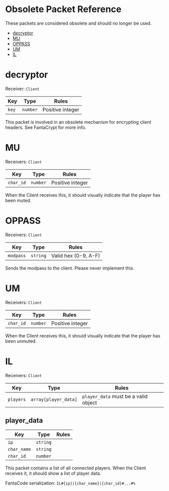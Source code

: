 # Obsolete Packet Reference

These packets are considered obsolete and should no longer be used.

- [decryptor](#decryptor)
- [MU](#MU)
- [OPPASS](#OPPASS)
- [UM](#UM)
- [IL](#IL)

# decryptor

Receiver: `Client`

| Key   | Type     | Rules            |
|-------|----------|------------------|
| `key` | `number` | Positive integer |

This packet is involved in an obsolete mechanism for encrypting
client headers. See FantaCrypt for more info.

# MU

Receivers: `Client`

| Key       | Type     | Rules            |
|-----------|----------|------------------|
| `char_id` | `number` | Positive integer |

When the Client receives this, it should visually indicate that the player
has been muted.

# OPPASS

Receivers: `Client`

| Key           | Type           | Rules                |
|---------------|----------------|----------------------|
| `modpass`     | `string`       | Valid hex (0-9, A-F) |

Sends the modpass to the client. Please never implement this.

# UM

Receivers: `Client`

| Key       | Type     | Rules            |
|-----------|----------|------------------|
| `char_id` | `number` | Positive integer |

When the Client receives this, it should visually indicate that the player
has been unmuted.

# IL

Receivers: `Client`

| Key       | Type                 | Rules                                |
|-----------|----------------------|--------------------------------------|
| `players` | `array[player_data]` | `player_data` must be a valid object |

## player_data

| Key         | Type     | Rules  |
|-------------|----------|--------|
| `ip`        | `string` |        |
| `char_name` | `string` |        |
| `char_id`   | `number` |        |

This packet contains a list of all connected players.
When the Client receives it, it should show a list of player data.

FantaCode serialization: `IL#{ip}|{char_name}|{char_id}#...#%`
